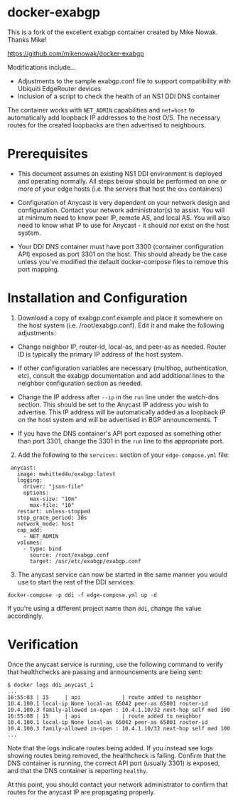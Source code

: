 # docker-exabgp

This is a fork of the excellent exabgp container created by Mike Nowak. Thanks Mike!

https://github.com/mikenowak/docker-exabgp

Modifications include...
 - Adjustments to the sample exabgp.conf file to support compatibility with Ubiquiti EdgeRouter devices
 - Inclusion of a script to check the health of an NS1 DDI DNS container

The container works with `NET_ADMIN` capabilities and `net=host` to automatically add loopback IP addresses to the host O/S.  The necessary routes for the created loopbacks are then advertised to neighbours.

# Prerequisites

 - This document assumes an existing NS1 DDI environment is deployed and operating normally.  All steps below should be performed on one or more of your edge hosts (i.e. the servers that host the `dns` containers)

 - Configuration of Anycast is very dependent on your network design and configuration.  Contact your network administrator(s) to assist.  You will at minimum need to know peer IP, remote AS, and local AS.  You will also need to know what IP to use for Anycast - it should _not_ exist on the host system.

 - Your DDI DNS container must have port 3300 (container configuration API) exposed as port 3301 on the host.  This should already be the case unless you've modified the default docker-compose files to remove this port mapping.

# Installation and Configuration

1) Download a copy of exabgp.conf.example and place it somewhere on the host system (i.e. /root/exabgp.conf).  Edit it and make the following adjustments:

 - Change neighbor IP, router-id, local-as, and peer-as as needed. Router ID is typically the primary IP address of the host system.  

 - If other configuration variables are necessary (multihop, authentication, etc), consult the exabgp documentation and add additional lines to the neighbor configuration section as needed.

 - Change the IP address after `--ip` in the `run` line under the watch-dns section.  This should be set to the Anycast IP address you wish to advertise.  This IP address will be automatically added as a loopback IP on the host system and will be advertised in BGP announcements.  T

 - If you have the DNS container's API port exposed as something other than port 3301, change the 3301 in the `run` line to the appropriate port.

 2) Add the following to the `services:` section of your `edge-compose.yml` file:

 ```
  anycast:
    image: mwhitted4u/exabgp:latest
    logging:
      driver: "json-file"
      options:
        max-size: "10m"
        max-file: "10"
    restart: unless-stopped
    stop_grace_period: 30s
    network_mode: host
    cap_add:
      - NET_ADMIN
    volumes:
      - type: bind
        source: /root/exabgp.conf
        target: /usr/etc/exabgp/exabgp.conf
```

3) The anycast service can now be started in the same manner you would use to start the rest of the DDI services:

```docker-compose -p ddi -f edge-compose.yml up -d```

If you're using a different project name than `ddi`, change the value accordingly.

# Verification

Once the anycast service is running, use the following command to verify that healthchecks are passing and announcements are being sent:

```
$ docker logs ddi_anycast_1
...
16:55:03 | 15     | api             | route added to neighbor 10.4.100.1 local-ip None local-as 65042 peer-as 65001 router-id 10.4.100.3 family-allowed in-open : 10.4.1.10/32 next-hop self med 100
16:55:08 | 15     | api             | route added to neighbor 10.4.100.1 local-ip None local-as 65042 peer-as 65001 router-id 10.4.100.3 family-allowed in-open : 10.4.1.10/32 next-hop self med 100
...
```

Note that the logs indicate routes being added.  If you instead see logs showing routes being removed, the healthcheck is failing.  Confirm that the DNS container is running, the correct API port (usually 3301) is exposed, and that the DNS container is reporting `healthy`.

At this point, you should contact your network administrator to confirm that routes for the anycast IP are propagating properly.